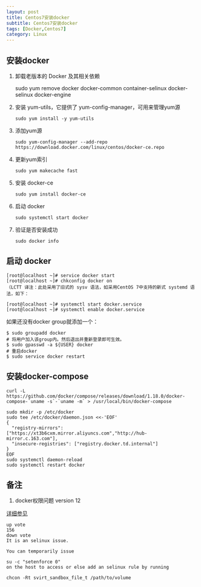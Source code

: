 ```yaml
---
layout: post
title: Centos7安装docker
subtitle: Centos7安装docker
tags: [Docker,Centos7]
category: Linux
---
```



## 安装docker 

1. 卸载老版本的 Docker 及其相关依赖

	sudo yum remove docker docker-common container-selinux docker-selinux docker-engine
	

2. 安装 yum-utils，它提供了 yum-config-manager，可用来管理yum源

	```
	sudo yum install -y yum-utils
	```
3. 添加yum源

	```
	sudo yum-config-manager --add-repo https://download.docker.com/linux/centos/docker-ce.repo
	```
4. 更新yum索引

	```
	sudo yum makecache fast
	```
5. 安装 docker-ce

	```
	sudo yum install docker-ce
	```
6. 启动 docker

	```
	sudo systemctl start docker
	```
7. 验证是否安装成功

	```
	sudo docker info
	```


## 启动 docker

	[root@localhost ~]# service docker start
	[root@localhost ~]# chkconfig docker on
	（LCTT 译注：此处采用了旧式的 sysv 语法，如采用CentOS 7中支持的新式 systemd 语法，如下：
	
	[root@localhost ~]# systemctl start docker.service
	[root@localhost ~]# systemctl enable docker.service
	


 如果还没有docker group就添加一个：

    $ sudo groupadd docker
    # 将用户加入该group内。然后退出并重新登录即可生效。
    $ sudo gpasswd -a ${USER} docker
    # 重启docker
    $ sudo service docker restart	
## 安装docker-compose
    
    curl -L https://github.com/docker/compose/releases/download/1.18.0/docker-compose-`uname -s`-`uname -m` > /usr/local/bin/docker-compose

    sudo mkdir -p /etc/docker
    sudo tee /etc/docker/daemon.json <<-'EOF'
    {
      "registry-mirrors": ["https://xt3b6cxm.mirror.aliyuncs.com","http://hub-mirror.c.163.com"],
      "insecure-registries": ["registry.docker.td.internal"]
    }
    EOF
    sudo systemctl daemon-reload
    sudo systemctl restart docker



## 备注
 
1. docker权限问题 version 12

[详细参见](https://stackoverflow.com/questions/24288616/permission-denied-on-accessing-host-directory-in-docker)

```
up vote
156
down vote
It is an selinux issue.

You can temporarily issue

su -c "setenforce 0"
on the host to access or else add an selinux rule by running

chcon -Rt svirt_sandbox_file_t /path/to/volume

```

